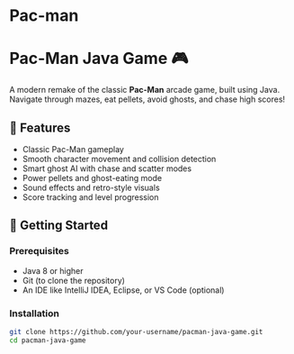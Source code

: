 # Pac-man
# Pac-Man Java Game 🎮

A modern remake of the classic **Pac-Man** arcade game, built using Java. Navigate through mazes, eat pellets, avoid ghosts, and chase high scores!

## 🧠 Features

- Classic Pac-Man gameplay
- Smooth character movement and collision detection
- Smart ghost AI with chase and scatter modes
- Power pellets and ghost-eating mode
- Sound effects and retro-style visuals
- Score tracking and level progression

## 🚀 Getting Started

### Prerequisites

- Java 8 or higher
- Git (to clone the repository)
- An IDE like IntelliJ IDEA, Eclipse, or VS Code (optional)

### Installation

```bash
git clone https://github.com/your-username/pacman-java-game.git
cd pacman-java-game
